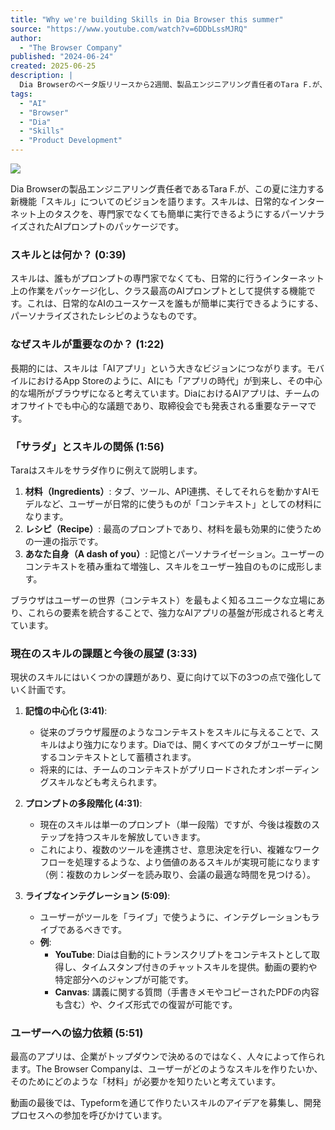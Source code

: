 ```yaml
---
title: "Why we're building Skills in Dia Browser this summer"
source: "https://www.youtube.com/watch?v=6DDbLssMJRQ"
author:
  - "The Browser Company"
published: "2024-06-24"
created: 2025-06-25
description: |
  Dia Browserのベータ版リリースから2週間、製品エンジニアリング責任者のTara F.が、この夏の大きな賭けである「スキル」について、そしてその形成にどのように協力できるかを語ります。
tags:
  - "AI"
  - "Browser"
  - "Dia"
  - "Skills"
  - "Product Development"
---
```


![](https://i.ytimg.com/vi/6DDbLssMJRQ/maxresdefault.jpg)

Dia Browserの製品エンジニアリング責任者であるTara F.が、この夏に注力する新機能「スキル」についてのビジョンを語ります。スキルは、日常的なインターネット上のタスクを、専門家でなくても簡単に実行できるようにするパーソナライズされたAIプロンプトのパッケージです。

### スキルとは何か？ (0:39)

スキルは、誰もがプロンプトの専門家でなくても、日常的に行うインターネット上の作業をパッケージ化し、クラス最高のAIプロンプトとして提供する機能です。これは、日常的なAIのユースケースを誰もが簡単に実行できるようにする、パーソナライズされたレシピのようなものです。

### なぜスキルが重要なのか？ (1:22)

長期的には、スキルは「AIアプリ」という大きなビジョンにつながります。モバイルにおけるApp Storeのように、AIにも「アプリの時代」が到来し、その中心的な場所がブラウザになると考えています。DiaにおけるAIアプリは、チームのオフサイトでも中心的な議題であり、取締役会でも発表される重要なテーマです。

### 「サラダ」とスキルの関係 (1:56)

Taraはスキルをサラダ作りに例えて説明します。

1. **材料（Ingredients）**: タブ、ツール、API連携、そしてそれらを動かすAIモデルなど、ユーザーが日常的に使うものが「コンテキスト」としての材料になります。
2. **レシピ（Recipe）**: 最高のプロンプトであり、材料を最も効果的に使うための一連の指示です。
3. **あなた自身（A dash of you）**: 記憶とパーソナライゼーション。ユーザーのコンテキストを積み重ねて増強し、スキルをユーザー独自のものに成形します。

ブラウザはユーザーの世界（コンテキスト）を最もよく知るユニークな立場にあり、これらの要素を統合することで、強力なAIアプリの基盤が形成されると考えています。

### 現在のスキルの課題と今後の展望 (3:33)

現状のスキルにはいくつかの課題があり、夏に向けて以下の3つの点で強化していく計画です。

1. **記憶の中心化 (3:41)**:
    * 従来のブラウザ履歴のようなコンテキストをスキルに与えることで、スキルはより強力になります。Diaでは、開くすべてのタブがユーザーに関するコンテキストとして蓄積されます。
    * 将来的には、チームのコンテキストがプリロードされたオンボーディングスキルなども考えられます。

2. **プロンプトの多段階化 (4:31)**:
    * 現在のスキルは単一のプロンプト（単一段階）ですが、今後は複数のステップを持つスキルを解放していきます。
    * これにより、複数のツールを連携させ、意思決定を行い、複雑なワークフローを処理するような、より価値のあるスキルが実現可能になります（例：複数のカレンダーを読み取り、会議の最適な時間を見つける）。

3. **ライブなインテグレーション (5:09)**:
    * ユーザーがツールを「ライブ」で使うように、インテグレーションもライブであるべきです。
    * **例**:
        * **YouTube**: Diaは自動的にトランスクリプトをコンテキストとして取得し、タイムスタンプ付きのチャットスキルを提供。動画の要約や特定部分へのジャンプが可能です。
        * **Canvas**: 講義に関する質問（手書きメモやコピーされたPDFの内容も含む）や、クイズ形式での復習が可能です。

### ユーザーへの協力依頼 (5:51)

最高のアプリは、企業がトップダウンで決めるのではなく、人々によって作られます。The Browser Companyは、ユーザーがどのようなスキルを作りたいか、そのためにどのような「材料」が必要かを知りたいと考えています。

動画の最後では、Typeformを通じて作りたいスキルのアイデアを募集し、開発プロセスへの参加を呼びかけています。
